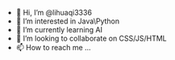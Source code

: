 - 👋 Hi, I’m @lihuaqi3336
- 👀 I’m interested in Java\Python
- 🌱 I’m currently learning AI
- 💞️ I’m looking to collaborate on CSS/JS/HTML
- 📫 How to reach me ...



